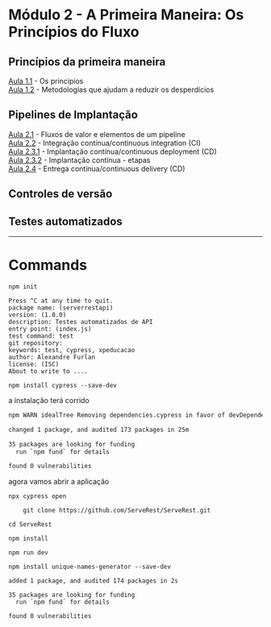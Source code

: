 # **Módulo 2 - A Primeira Maneira: Os Princípios do Fluxo**


## Princípios da primeira maneira
[Aula 1.1](https://www.youtube.com/watch?v=TDlVMDy5D88) - Os principios \
[Aula 1.2](https://www.youtube.com/watch?v=fYM2dQQ1rRY) - Metodologias que ajudam a reduzir os desperdícios  


## Pipelines de Implantação

[Aula 2.1](https://www.youtube.com/watch?v=DhhVzBanVMI) - Fluxos de valor e elementos de um pipeline \
[Aula 2.2](https://www.youtube.com/watch?v=HTDPQX2iHRg) - Integração contínua/continuous integration (CI) \
[Aula 2.3.1](https://www.youtube.com/watch?v=mIF8qf4W0ro) - Implantação contínua/continuous deployment (CD) \
[Aula 2.3.2](https://www.youtube.com/watch?v=09QYIGOrmvY) - Implantação contínua - etapas \
[Aula 2.4](https://www.youtube.com/watch?v=DfjZUxIGX0A) - Entrega contínua/continuous delivery (CD)


## Controles de versão

## Testes automatizados



--- 

# Commands

```
npm init

Press ^C at any time to quit.
package name: (serverrestapi) 
version: (1.0.0) 
description: Testes automatizados de API
entry point: (index.js) 
test command: test
git repository: 
keywords: test, cypress, xpeducacao
author: Alexandre Furlan
license: (ISC) 
About to write to ....
```

```
npm install cypress --save-dev
```

a instalação terá corrido

```sh
npm WARN idealTree Removing dependencies.cypress in favor of devDependencies.cypress

changed 1 package, and audited 173 packages in 25m

35 packages are looking for funding
  run `npm fund` for details

found 0 vulnerabilities
```

agora vamos abrir a aplicação 
```
npx cypress open
```

```
    git clone https://github.com/ServeRest/ServeRest.git
```

```
cd ServeRest

npm install
```
```
npm run dev
```

```
npm install unique-names-generator --save-dev

added 1 package, and audited 174 packages in 2s

35 packages are looking for funding
  run `npm fund` for details

found 0 vulnerabilities
```


